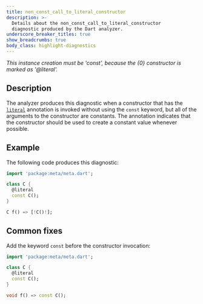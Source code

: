 ```yaml
---
title: non_const_call_to_literal_constructor
description: >-
  Details about the non_const_call_to_literal_constructor
  diagnostic produced by the Dart analyzer.
underscore_breaker_titles: true
show_breadcrumbs: true
body_class: highlight-diagnostics
---
```


_This instance creation must be 'const', because the {0} constructor is marked
as '@literal'._

## Description

The analyzer produces this diagnostic when a constructor that has the
[`literal`][meta-literal] annotation is invoked without using the `const`
keyword, but all of the arguments to the constructor are constants. The
annotation indicates that the constructor should be used to create a
constant value whenever possible.

## Example

The following code produces this diagnostic:

```dart
import 'package:meta/meta.dart';

class C {
  @literal
  const C();
}

C f() => [!C()!];
```

## Common fixes

Add the keyword `const` before the constructor invocation:

```dart
import 'package:meta/meta.dart';

class C {
  @literal
  const C();
}

void f() => const C();
```

[meta-literal]: https://pub.dev/documentation/meta/latest/meta/literal-constant.html
